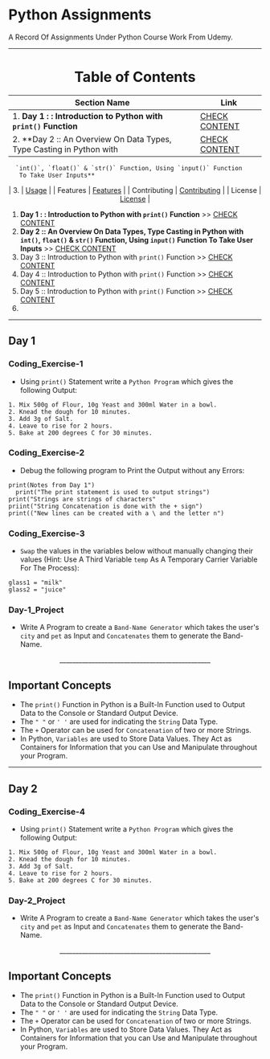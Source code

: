 # Python Assignments

A Record Of Assignments Under Python Course Work From Udemy.

---

<div align="center">
 <h1>Table of Contents</h1>
</div>

<div align="center">

| Section Name                                                           | Link                                    |
|------------------------------------------------------------------------|-----------------------------------------|
| 1. **Day 1 : : Introduction to Python with `print()` Function**        | [CHECK CONTENT](#day-1)                 |
| 2.  **Day 2 :: An Overview On Data Types, Type Casting in Python with  | [CHECK CONTENT](#day-2)                 |
      `int()`, `float()` & `str()` Function, Using `input()` Function                                            
       To Take User Inputs**                                                                                                    
| 3.                                                                     | [Usage](#usage)                         |
| Features                                                               | [Features](#features)                   |
| Contributing                                                           | [Contributing](#contributing)           |
| License                                                                | [License](#license)                     |
</div>

1. **Day 1 : : Introduction to Python with `print()` Function** >> [CHECK CONTENT](#day-1)
2. **Day 2 :: An Overview On Data Types, Type Casting in Python with `int()`, `float()` & `str()` Function, Using `input()` Function To Take User Inputs**  >>  [CHECK CONTENT](#day-2)
3. Day 3 :: Introduction to Python with `print()` Function  >>  [CHECK CONTENT](#day-3) 
4. Day 4 :: Introduction to Python with `print()` Function  >>  [CHECK CONTENT](#day-4) 
5. Day 5 :: Introduction to Python with `print()` Function  >>  [CHECK CONTENT](#day-5) 
6.
  
 

 
---

## Day 1
### Coding_Exercise-1
 - Using `print()` Statement write a `Python Program` which gives the following Output: 
```
1. Mix 500g of Flour, 10g Yeast and 300ml Water in a bowl.
2. Knead the dough for 10 minutes.
3. Add 3g of Salt.
4. Leave to rise for 2 hours.
5. Bake at 200 degrees C for 30 minutes.
```
### Coding_Exercise-2
 - Debug the following program to Print the Output without any Errors:
```
print(Notes from Day 1")
  print("The print statement is used to output strings")                 
print("Strings are strings of characters"                                  
priint("String Concatenation is done with the + sign")                     
print(("New lines can be created with a \ and the letter n")
```
### Coding_Exercise-3
 - `Swap` the values in the variables below without manually changing their values (Hint: Use A Third Variable `temp` As A Temporary Carrier Variable For The Process):
```
glass1 = "milk"
glass2 = "juice"
```
### Day-1_Project
 - Write A Program to create a `Band-Name Generator` which takes the user's `city` and `pet` as Input and `Concatenates` them to generate the Band-Name.

<div align = "center">
 _______________________________________________
</div>

## Important Concepts
 - The `print()` Function in Python is a Built-In Function used to Output Data to the Console or Standard Output Device.
 - The `" "` or `' '` are used for indicating the `String` Data Type.
 - The `+` Operator can be used for `Concatenation` of two or more Strings.
 - In Python, `Variables` are used to Store Data Values. They Act as Containers for Information that you can Use and Manipulate throughout your Program.

---

## Day 2
### Coding_Exercise-4
 - Using `print()` Statement write a `Python Program` which gives the following Output: 
```
1. Mix 500g of Flour, 10g Yeast and 300ml Water in a bowl.
2. Knead the dough for 10 minutes.
3. Add 3g of Salt.
4. Leave to rise for 2 hours.
5. Bake at 200 degrees C for 30 minutes.
```
### Day-2_Project
 - Write A Program to create a `Band-Name Generator` which takes the user's `city` and `pet` as Input and `Concatenates` them to generate the Band-Name.

<div align = "center">
 _______________________________________________
</div>

## Important Concepts
 - The `print()` Function in Python is a Built-In Function used to Output Data to the Console or Standard Output Device.
 - The `" "` or `' '` are used for indicating the `String` Data Type.
 - The `+` Operator can be used for `Concatenation` of two or more Strings.
 - In Python, `Variables` are used to Store Data Values. They Act as Containers for Information that you can Use and Manipulate throughout your Program.

